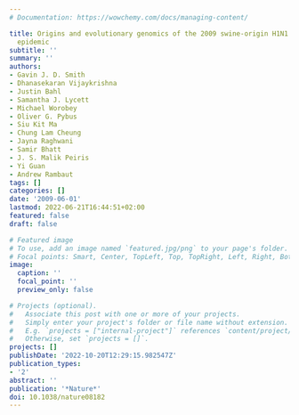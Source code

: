 ```yaml
---
# Documentation: https://wowchemy.com/docs/managing-content/

title: Origins and evolutionary genomics of the 2009 swine-origin H1N1 influenza A
  epidemic
subtitle: ''
summary: ''
authors:
- Gavin J. D. Smith
- Dhanasekaran Vijaykrishna
- Justin Bahl
- Samantha J. Lycett
- Michael Worobey
- Oliver G. Pybus
- Siu Kit Ma
- Chung Lam Cheung
- Jayna Raghwani
- Samir Bhatt
- J. S. Malik Peiris
- Yi Guan
- Andrew Rambaut
tags: []
categories: []
date: '2009-06-01'
lastmod: 2022-06-21T16:44:51+02:00
featured: false
draft: false

# Featured image
# To use, add an image named `featured.jpg/png` to your page's folder.
# Focal points: Smart, Center, TopLeft, Top, TopRight, Left, Right, BottomLeft, Bottom, BottomRight.
image:
  caption: ''
  focal_point: ''
  preview_only: false

# Projects (optional).
#   Associate this post with one or more of your projects.
#   Simply enter your project's folder or file name without extension.
#   E.g. `projects = ["internal-project"]` references `content/project/deep-learning/index.md`.
#   Otherwise, set `projects = []`.
projects: []
publishDate: '2022-10-20T12:29:15.982547Z'
publication_types:
- '2'
abstract: ''
publication: '*Nature*'
doi: 10.1038/nature08182
---
```

